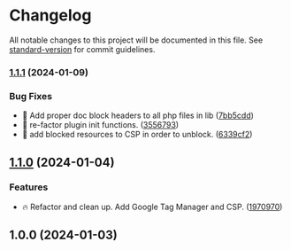 # Changelog

All notable changes to this project will be documented in this file. See [standard-version](https://github.com/conventional-changelog/standard-version) for commit guidelines.

### [1.1.1](https://github.com/Herm71/rcid-core-functionality/compare/v1.1.0...v1.1.1) (2024-01-09)


### Bug Fixes

* :art: Add proper doc block headers to all php files in lib ([7bb5cdd](https://github.com/Herm71/rcid-core-functionality/commit/7bb5cdd848f1e3d1d99240a1667f8dec3d468de5))
* :art: re-factor plugin init functions. ([3556793](https://github.com/Herm71/rcid-core-functionality/commit/355679325719379f7124e88c1f6ec9af4e1ae549))
* :bug: add blocked resources to CSP in order to unblock. ([6339cf2](https://github.com/Herm71/rcid-core-functionality/commit/6339cf2bd267f3e657deafb03f79c318ff7941de))

## [1.1.0](https://github.com/Herm71/rcid-core-functionality/compare/v1.0.0...v1.1.0) (2024-01-04)


### Features

* :fire: Refactor and clean up. Add Google Tag Manager and CSP. ([1970970](https://github.com/Herm71/rcid-core-functionality/commit/197097002292ec0d99b183867771d82357caffc6))

## 1.0.0 (2024-01-03)
